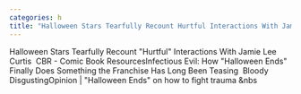 ```yaml
---
categories: h
title: "Halloween Stars Tearfully Recount Hurtful Interactions With Jamie Lee Curtis  CBR  Comic Book Resources"
---
```

Halloween Stars Tearfully Recount "Hurtful" Interactions With Jamie Lee Curtis&nbsp;&nbsp;CBR - Comic Book ResourcesInfectious Evil: How "Halloween Ends" Finally Does Something the Franchise Has Long Been Teasing&nbsp;&nbsp;Bloody DisgustingOpinion | "Halloween Ends" on how to fight trauma&nbsp;&nbs